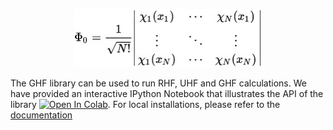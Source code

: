 
<p align="center">
<img src="media/logo.jpg" width="300">
</p>

The GHF library can be used to run RHF, UHF and GHF calculations. We have provided an interactive IPython Notebook that illustrates the API of the library [![Open In Colab](https://colab.research.google.com/assets/colab-badge.svg)](https://colab.research.google.com/github/xdvriend/GHF_thesis/blob/master/notebooks/thesis.ipynb). For local installations, please refer to the [documentation](INSTALL.md)

